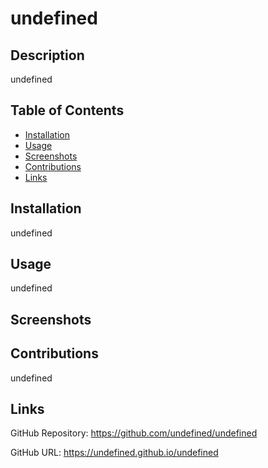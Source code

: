 
  # undefined
  ## Description
  undefined
  ## Table of Contents
  - [Installation](#installation)
  - [Usage](#usage)
  - [Screenshots](#screenshots)
  - [Contributions](#contributions)
  - [Links](#links)

  ## Installation
  undefined

  ## Usage
  undefined

  ## Screenshots

  ## Contributions
  undefined

  ## Links
  GitHub Repository: https://github.com/undefined/undefined

  GitHub URL: https://undefined.github.io/undefined

